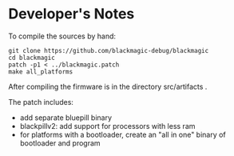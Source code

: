 # Developer's Notes

To compile the sources by hand:

```
git clone https://github.com/blackmagic-debug/blackmagic
cd blackmagic
patch -p1 < ../blackmagic.patch
make all_platforms
```

After compiling the firmware is in the directory src/artifacts .

The patch includes:

- add separate bluepill binary
- blackpillv2: add support for processors with less ram
- for platforms with a bootloader, create an "all in one" binary of bootloader and program
